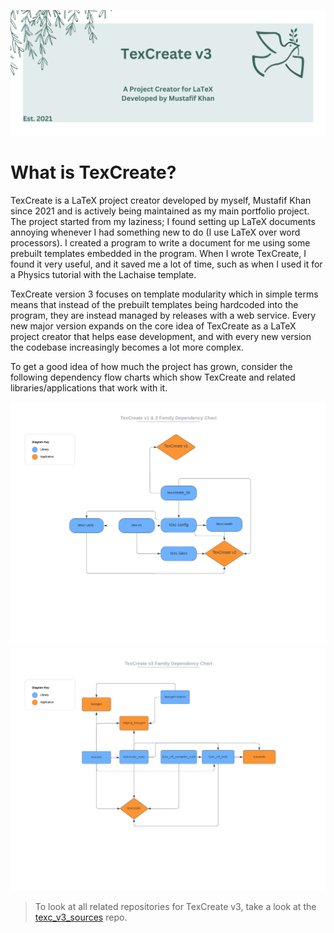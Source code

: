 ![Logo](logo.png)
# What is TexCreate?

TexCreate is a LaTeX project creator developed by myself, Mustafif Khan since 2021 and is actively being maintained as my main portfolio project. The project started from my laziness; I found setting up LaTeX documents annoying whenever I had something new to do (I use LaTeX over word processors). I created a program to write a document for me using some prebuilt templates embedded in the program. When I wrote TexCreate, I found it very useful, and it saved me a lot of time, such as when I used it for a Physics tutorial with the Lachaise template.

TexCreate version 3 focuses on template modularity which in simple terms means that instead of the prebuilt templates 
being hardcoded into the program, they are instead managed by releases with a web service. Every new major version 
expands on the core idea of TexCreate as a LaTeX project creator that helps ease development, and with every new version 
the codebase increasingly becomes a lot more complex. 

To get a good idea of how much the project has grown, consider the following dependency flow charts which show TexCreate 
and related libraries/applications that work with it. 

![TexCreate v1 & 2](TexCreate_v1_v2.png)
![TexCreate v3](TexCreate_v3.png)

> To look at all related repositories for TexCreate v3, take a look at the [texc_v3_sources](https://github.com/MKProj/texc_v3_sources) repo. 
